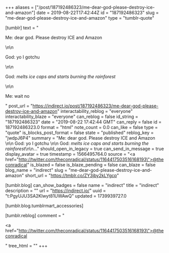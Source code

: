 +++
aliases = ["/post/187192486323/me-dear-god-please-destroy-ice-and-amazon"]
date = 2019-08-22T17:42:44Z
id = "187192486323"
slug = "me-dear-god-please-destroy-ice-and-amazon"
type = "tumblr-quote"

[tumblr]
text = "<p>Me: dear god. Please destroy ICE and Amazon </p>\n\n<p>God: yo I gotchu </p>\n\n<p>God: *melts ice caps and starts burning  the rainforest*</p>\n\n<p>Me: wait no</p>"
post_url = "https://indirect.io/post/187192486323/me-dear-god-please-destroy-ice-and-amazon"
interactability_reblog = "everyone"
interactability_blaze = "everyone"
can_reblog = false
id_string = "187192486323"
date = "2019-08-22 17:42:44 GMT"
can_reply = false
id = 187192486323.0
format = "html"
note_count = 0.0
can_like = false
type = "quote"
is_blocks_post_format = false
state = "published"
reblog_key = "jwdpJ6P4"
summary = "Me: dear god. Please destroy ICE and Amazon \n\n God: yo I gotchu \n\n God: *melts ice caps and starts burning  the rainforest*\n\n..."
should_open_in_legacy = true
can_send_in_message = true
display_avatar = true
timestamp = 1566495764.0
source = "<a href=\"http://twitter.com/theconradical/status/1164417503516168193\">@theconradical</a>"
is_blazed = false
is_blaze_pending = false
can_blaze = false
blog_name = "indirect"
slug = "me-dear-god-please-destroy-ice-and-amazon"
short_url = "https://tmblr.co/ZY3jby2kLYgcp"

[tumblr.blog]
can_show_badges = false
name = "indirect"
title = "indirect"
description = ""
url = "https://indirect.io/"
uuid = "t:PgyUJU3SA2Klwyt81UWAwQ"
updated = 1739939727.0

[tumblr.blog.tumblrmart_accessories]

[tumblr.reblog]
comment = "<p><a href=\"http://twitter.com/theconradical/status/1164417503516168193\">@theconradical</a></p>"
tree_html = ""
+++

